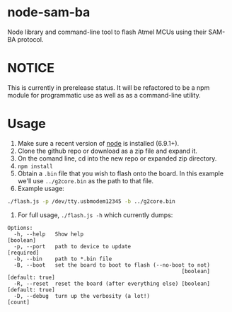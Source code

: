 # node-sam-ba
Node library and command-line tool to flash Atmel MCUs using their SAM-BA protocol.

# NOTICE
This is currently in prerelease status. It will be refactored to be a npm module for programmatic use as well as as a command-line utility.

# Usage

1. Make sure a recent version of [node](https://nodejs.org/en/) is installed (6.9.1+).
1. Clone the github repo or download as a zip file and expand it.
1. On the comand line, cd into the new repo or expanded zip directory.
1. `npm install`
1. Obtain a `.bin` file that you wish to flash onto the board. In this example we'll use `../g2core.bin` as the path to that file.
1. Example usage:
  ```bash
  ./flash.js -p /dev/tty.usbmodem12345 -b ../g2core.bin
  ```
1. For full usage, `./flash.js -h` which currently dumps:
```
Options:
  -h, --help   Show help                                               [boolean]
  -p, --port   path to device to update                               [required]
  -b, --bin    path to *.bin file
  -B, --boot   set the board to boot to flash (--no-boot to not)
                                                       [boolean] [default: true]
  -R, --reset  reset the board (after everything else) [boolean] [default: true]
  -D, --debug  turn up the verbosity (a lot!)                            [count]
```
